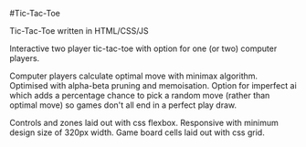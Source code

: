 #Tic-Tac-Toe

Tic-Tac-Toe written in HTML/CSS/JS

Interactive two player tic-tac-toe with option for one (or two) computer players.

Computer players calculate optimal move with minimax algorithm. Optimised with alpha-beta pruning and memoisation. Option for imperfect ai which adds a percentage chance to pick a random move (rather than optimal move) so games don't all end in a perfect play draw.

Controls and zones laid out with css flexbox. Responsive with minimum design size of 320px width. Game board cells laid out with css grid.